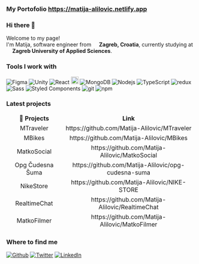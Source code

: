 ### My Portofolio https://matija-alilovic.netlify.app
### Hi there 👋

<p>Welcome to my page! </br> I'm Matija, software engineer from <img src="https://user-images.githubusercontent.com/99608089/155841298-f6f7b0d9-1f18-422b-bf08-36fe690a11e2.png" width="13"/> <b>Zagreb, Croatia</b>, currently studying at <img src="https://encrypted-tbn0.gstatic.com/images?q=tbn:ANd9GcRuvWehPZseWvp40qK8EXN4pSlM3m8oiaOv5dQggcJCqN1qFRdF8TSMVhCl61zLC0GatG8&usqp=CAU" width="12"/> <b>Zagreb University of Applied Sciences</b>. </p>

<h3>Tools I work with</h3>
<p>
  <img alt="Figma" src="https://img.shields.io/badge/Figma-F24E1E?logo=figma&logoColor=fff&style=for-the-badge"/>
  <img alt="Unity" src="https://img.shields.io/badge/-Unity-black?style=flat-square&logo=Unity&logoColor=white" />
  <img alt="React" src="https://img.shields.io/badge/-React-45b8d8?style=flat-square&logo=react&logoColor=white" />
  <img alt="Express" src="https://img.shields.io/badge/-Express-red?style=flat-square&logo=express&logoColor=white" height="20" /> 
  <img alt="MongoDB" src="https://img.shields.io/badge/-MongoDB-13aa52?style=flat-square&logo=mongodb&logoColor=white" />
  <img alt="Nodejs" src="https://img.shields.io/badge/-Nodejs-43853d?style=flat-square&logo=Node.js&logoColor=white" />
  <img alt="TypeScript" src="https://img.shields.io/badge/-TypeScript-007ACC?style=flat-square&logo=typescript&logoColor=black" />
  <img alt="redux" src="https://img.shields.io/badge/-Redux-764ABC?style=flat-square&logo=redux&logoColor=white" />
  <img alt="Sass" src="https://img.shields.io/badge/-Sass-CC6699?style=flat-square&logo=sass&logoColor=white" />
  <img alt="Styled Components" src="https://img.shields.io/badge/-Styled_Components-db7092?style=flat-square&logo=styled-components&logoColor=white" />
  <img alt="git" src="https://img.shields.io/badge/-Git-F05032?style=flat-square&logo=git&logoColor=white" />
  <img alt="npm" src="https://img.shields.io/badge/-NPM-CB3837?style=flat-square&logo=npm&logoColor=white" />
</p>
<h3>Latest projects</h3>
<table>
   <thead align="center">
    <tr border: none;>
      <td><b>🎁 Projects</b></td>
      <td><b>Link</b></td>
    </tr>
    <tr>
       <td>MTraveler</td>
       <td>https://github.com/Matija-Alilovic/MTraveler</td>
    </tr>
    <tr>
       <td>MBikes</td>
       <td>https://github.com/Matija-Alilovic/MBikes</td>
    </tr>
    <tr>
       <td>MatkoSocial</td>
       <td>https://github.com/Matija-Alilovic/MatkoSocial</td>
    </tr>
    <tr>
       <td>Opg Čudesna Šuma</td>
       <td>https://github.com/Matija-Alilovic/opg-cudesna-suma</td>
    </tr>
    <tr>
       <td>NikeStore</td>
       <td>https://github.com/Matija-Alilovic/NIKE-STORE</td>
    </tr>
    <tr>
      <td>RealtimeChat</td>
     <td>https://github.com/Matija-Alilovic/RealtimeChat </td>
    </tr>
    <tr>
      <td>MatkoFilmer</td>
     <td>https://github.com/Matija-Alilovic/MatkoFilmer </td>
    </tr>
  </thead>
 
</table>

<h3>Where to find me</h3>
<p><a href="https://github.com/Matematko123" target="_blank"><img alt="Github" src="https://img.shields.io/badge/GitHub-%2312100E.svg?&style=for-the-badge&logo=Github&logoColor=white" /></a> <a href="https://twitter.com" target="_blank"><img alt="Twitter" src="https://img.shields.io/badge/twitter-%231DA1F2.svg?&style=for-the-badge&logo=twitter&logoColor=white" /></a> <a href="https://www.linkedin.com/in/matija-alilovic/" target="_blank"><img alt="LinkedIn" src="https://img.shields.io/badge/linkedin-%230077B5.svg?&style=for-the-badge&logo=linkedin&logoColor=white" /></a> 
</p>
